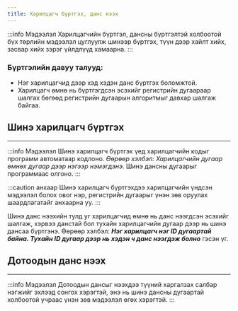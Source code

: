 ```yaml
---
title: Харилцагч бүртгэх, данс нээх
---
```

:::info Мэдээлэл
 Харилцагчийн бүртгэл, дансны бүртгэлтэй холбоотой бүх төрлийн мэдээлэл цуглуулж шинээр бүртгэх, түүн дээр хайлт хийх, засвар хийх зэрэг үйлдлүүд хамаарна.
:::

### Бүртгэлийн давуу талууд:
- Нэг харилцагчид дээр хэд хэдэн данс бүртгэх боломжтой.
- Харилцагч өмнө нь бүртгэгдсэн эсэхийг регистрийн дугаараар шалгах бөгөөд регистрийн дугаарын алгоритмыг давхар шалгаж байгаа.

## Шинэ харилцагч бүртгэх
___
:::info Мэдээлэл
Шинэ харилцагч бүртгэх үед харилцагчийн кодыг программ автоматаар кодлоно. _Өөрөөр хэлбэл: Харилцагчийн дугаар өмнөх дугаар дээр нэгээр нэмэгдэнэ._ Шинэ дансны дугаарыг программаас олгоно.
::: 

:::caution анхаар
Шинэ харилцагч бүртгэхдээ харилцагчийн үндсэн мэдээлэл болох овог нэр, регистрийн дугаарыг үнэн зөв оруулах шаардлагатайг анхаарна уу.
:::

 Шинэ данс нээхийн тулд уг харилцагчид өмнө нь данс нээгдсэн эсэхийг шалгаж, хэрвээ данстай бол тухайн харилцагчийн дугаар дээр нь шинэ дансаа бүртгэнэ. Өөрөөр хэлбэл: _**Нэг харилцагч нэг ID дугаартай байна. Тухайн ID дугаар дээр нь хэдэн ч данс нээгдэж болно**_ гэсэн үг.

## Дотоодын данс нээх
___
:::info Мэдээлэл
Дотоодын дансыг нээхдээ түүний харгалзах салбар нэгжийг эхлээд сонгох хэрэгтэй, энэ нь шинэ дансны дугаартай холбоотой учраас үнэн зөв мэдээлэл өгөх хэрэгтэй.
:::


